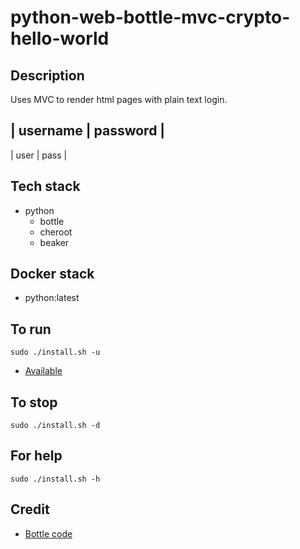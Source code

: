 # python-web-bottle-mvc-crypto-hello-world

## Description
Uses MVC to render html pages with plain text login.

| username | password |
-----------------------
| user | pass |

## Tech stack
- python
  - bottle
  - cheroot
  - beaker

## Docker stack
- python:latest

## To run
`sudo ./install.sh -u`
- [Available](http://localhost)

## To stop
`sudo ./install.sh -d`

## For help
`sudo ./install.sh -h`

## Credit
- [Bottle code](https://github.com/nickbabcock/bottle-ssl)